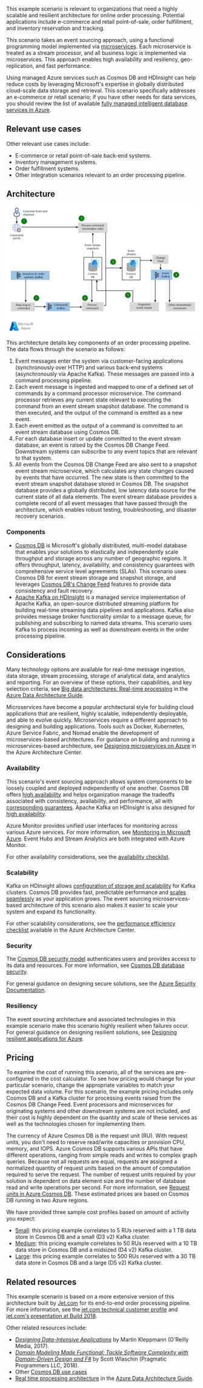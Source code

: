 


This example scenario is relevant to organizations that need a highly scalable and resilient architecture for online order processing. Potential applications include e-commerce and retail point-of-sale, order fulfillment, and inventory reservation and tracking.

This scenario takes an event sourcing approach, using a functional programming model implemented via [microservices](https://azure.com/microservices). Each microservice is treated as a stream processor, and all business logic is implemented via microservices. This approach enables high availability and resiliency, geo-replication, and fast performance.

Using managed Azure services such as Cosmos DB and HDInsight can help reduce costs by leveraging Microsoft's expertise in globally distributed cloud-scale data storage and retrieval. This scenario specifically addresses an e-commerce or retail scenario; if you have other needs for data services, you should review the list of available [fully managed intelligent database services in Azure][product-category].

## Relevant use cases

Other relevant use cases include:

- E-commerce or retail point-of-sale back-end systems.
- Inventory management systems.
- Order fulfillment systems.
- Other integration scenarios relevant to an order processing pipeline.

## Architecture

![Example architecture for a scalable order processing pipeline][architecture]

This architecture details key components of an order processing pipeline. The data flows through the scenario as follows:

1. Event messages enter the system via customer-facing applications (synchronously over HTTP) and various back-end systems (asynchronously via Apache Kafka). These messages are passed into a command processing pipeline.
2. Each event message is ingested and mapped to one of a defined set of commands by a command processor microservice. The command processor retrieves any current state relevant to executing the command from an event stream snapshot database. The command is then executed, and the output of the command is emitted as a new event.
3. Each event emitted as the output of a command is committed to an event stream database using Cosmos DB.
4. For each database insert or update committed to the event stream database, an event is raised by the Cosmos DB Change Feed. Downstream systems can subscribe to any event topics that are relevant to that system.
5. All events from the Cosmos DB Change Feed are also sent to a snapshot event stream microservice, which calculates any state changes caused by events that have occurred. The new state is then committed to the event stream snapshot database stored in Cosmos DB. The snapshot database provides a globally distributed, low latency data source for the current state of all data elements. The event stream database provides a complete record of all event messages that have passed through the architecture, which enables robust testing, troubleshooting, and disaster recovery scenarios.

### Components

- [Cosmos DB](/azure/cosmos-db/introduction) is Microsoft's globally distributed, multi-model database that enables your solutions to elastically and independently scale throughput and storage across any number of geographic regions. It offers throughput, latency, availability, and consistency guarantees with comprehensive service level agreements (SLAs). This scenario uses Cosmos DB for event stream storage and snapshot storage, and leverages [Cosmos DB's Change Feed][docs-cosmos-db-change-feed] features to provide data consistency and fault recovery.
- [Apache Kafka on HDInsight](/azure/hdinsight/kafka/apache-kafka-introduction) is a managed service implementation of Apache Kafka, an open-source distributed streaming platform for building real-time streaming data pipelines and applications. Kafka also provides message broker functionality similar to a message queue, for publishing and subscribing to named data streams. This scenario uses Kafka to process incoming as well as downstream events in the order processing pipeline.

## Considerations

Many technology options are available for real-time message ingestion, data storage, stream processing, storage of analytical data, and analytics and reporting. For an overview of these options, their capabilities, and key selection criteria, see [Big data architectures: Real-time processing](../../data-guide/technology-choices/real-time-ingestion.md) in the [Azure Data Architecture Guide](../../data-guide/index.md).

Microservices have become a popular architectural style for building cloud applications that are resilient, highly scalable, independently deployable, and able to evolve quickly. Microservices require a different approach to designing and building applications. Tools such as Docker, Kubernetes, Azure Service Fabric, and Nomad enable the development of microservices-based architectures. For guidance on building and running a microservices-based architecture, see [Designing microservices on Azure](../../microservices/index.md) in the Azure Architecture Center.

### Availability

This scenario's event sourcing approach allows system components to be loosely coupled and deployed independently of one another. Cosmos DB offers [high availability][docs-cosmos-db-regional-failover] and helps organization manage the tradeoffs associated with consistency, availability, and performance, all with [corresponding guarantees][docs-cosmos-db-guarantees]. Apache Kafka on HDInsight is also designed for [high availability][docs-kafka-high-availability].

Azure Monitor provides unified user interfaces for monitoring across various Azure services. For more information, see [Monitoring in Microsoft Azure](/azure/monitoring-and-diagnostics/monitoring-overview). Event Hubs and Stream Analytics are both integrated with Azure Monitor.

For other availability considerations, see the [availability checklist](https://review.docs.microsoft.com/azure/architecture/framework/resiliency/overview).

### Scalability

Kafka on HDInsight allows [configuration of storage and scalability](/azure/hdinsight/kafka/apache-kafka-scalability) for Kafka clusters. Cosmos DB provides fast, predictable performance and [scales seamlessly](/azure/cosmos-db/partition-data) as your application grows.
The event sourcing microservices-based architecture of this scenario also makes it easier to scale your system and expand its functionality.

For other scalability considerations, see the [performance efficiency checklist][scalability] available in the Azure Architecture Center.

### Security

The [Cosmos DB security model](/azure/cosmos-db/secure-access-to-data) authenticates users and provides access to its data and resources. For more information, see [Cosmos DB database security](/azure/cosmos-db/database-security).

For general guidance on designing secure solutions, see the [Azure Security Documentation](https://docs.microsoft.com/azure/security/).

### Resiliency

The event sourcing architecture and associated technologies in this example scenario make this scenario highly resilient when failures occur. For general guidance on designing resilient solutions, see [Designing resilient applications for Azure](/azure/architecture/framework/resiliency/reliability-patterns).

## Pricing

To examine the cost of running this scenario, all of the services are pre-configured in the cost calculator. To see how pricing would change for your particular scenario, change the appropriate variables to match your expected data volume. For this scenario, the example pricing includes only Cosmos DB and a Kafka cluster for processing events raised from the Cosmos DB Change Feed. Event processors and microservices for originating systems and other downstream systems are not included, and their cost is highly dependent on the quantity and scale of these services as well as the technologies chosen for implementing them.

The currency of Azure Cosmos DB is the request unit (RU). With request units, you don't need to reserve read/write capacities or provision CPU, memory, and IOPS. Azure Cosmos DB supports various APIs that have different operations, ranging from simple reads and writes to complex graph queries. Because not all requests are equal, requests are assigned a normalized quantity of request units based on the amount of computation required to serve the request. The number of request units required by your solution is dependent on data element size and the number of database read and write operations per second. For more information, see [Request units in Azure Cosmos DB](/azure/cosmos-db/request-units). These estimated prices are based on Cosmos DB running in two Azure regions.

We have provided three sample cost profiles based on amount of activity you expect:

- [Small][small-pricing]: this pricing example correlates to 5 RUs reserved with a 1 TB data store in Cosmos DB and a small (D3 v2) Kafka cluster.
- [Medium][medium-pricing]: this pricing example correlates to 50 RUs reserved with a 10 TB data store in Cosmos DB and a midsized (D4 v2) Kafka cluster.
- [Large][large-pricing]: this pricing example correlates to 500 RUs reserved with a 30 TB data store in Cosmos DB and a large (D5 v2) Kafka cluster.

## Related resources

This example scenario is based on a more extensive version of this architecture built by [Jet.com](https://jet.com) for its end-to-end order processing pipeline. For more information, see the [jet.com technical customer profile][source-document] and [jet.com's presentation at Build 2018][source-presentation].

Other related resources include:

- *[Designing Data-Intensive Applications](https://dataintensive.net)* by Martin Kleppmann (O'Reilly Media, 2017).
- *[Domain Modeling Made Functional: Tackle Software Complexity with Domain-Driven Design and F#](https://pragprog.com/book/swdddf/domain-modeling-made-functional)* by Scott Wlaschin (Pragmatic Programmers LLC, 2018).
- Other [Cosmos DB use cases][docs-cosmos-db-use-cases]
- [Real time processing architecture](../../data-guide/big-data/real-time-processing.md) in the [Azure Data Architecture Guide](../../data-guide/index.md).

<!-- links -->

[architecture]: ./media/architecture-ecommerce-order-processing.png
[product-category]: https://azure.microsoft.com/product-categories/databases
[source-document]: https://customers.microsoft.com/story/jet-com-powers-innovative-e-commerce-engine-on-azure-in-less-than-12-months
[source-presentation]: https://channel9.msdn.com/events/Build/2018/BRK3602
[small-pricing]: https://azure.com/e/3d43949ffbb945a88cc0a126dc3a0e6e
[medium-pricing]: https://azure.com/e/1f1e7bf2a6ad4f7799581211f4369b9b
[large-pricing]: https://azure.com/e/75207172ece94cf6b5fb354a2252b333
[docs-cosmos-db-change-feed]: /azure/cosmos-db/change-feed
[docs-cosmos-db-regional-failover]: /azure/cosmos-db/regional-failover
[docs-cosmos-db-guarantees]: /azure/cosmos-db/high-availability#slas-for-availability
[docs-cosmos-db-use-cases]: /azure/cosmos-db/use-cases
[docs-kafka-high-availability]: /azure/hdinsight/kafka/apache-kafka-high-availability
[availability]: /azure/architecture/framework/resiliency/overview
[scalability]: /azure/archetecture/framework/scalability/performance-efficiency.md
[resiliency]: /azure/architecture/framework/resiliency/reliability-patterns.md
[security]: /azure/security